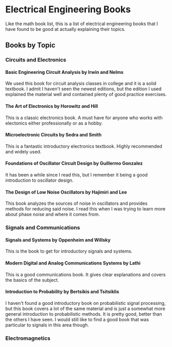# Electrical Engineering Books

Like the math book list, this is a list of electrical engineering books that I have found to be good at actually explaining their topics.

## Books by Topic

### Circuits and Electronics

#### **Basic Engineering Circuit Analysis** by Irwin and Nelms

We used this book for circuit analysis classes in college and it is a solid textbook.  I admit I haven't seen the newest editions, but the
edition I used explained the material well and contained plenty of good practice exercises.

#### **The Art of Electronics** by Horowitz and Hill

This is a classic electronics book.  A must have for anyone who works with electonics either professionally or as a hobby.

#### **Microelectronic Circuits** by Sedra and Smith

This is a fantastic introductory electronics textbook.  Highly recommended and widely used.

#### **Foundations of Oscillator Circuit Design** by Guillermo Gonzalez

It has been a while since I read this, but I remember it being a good introduction to oscillator design.

#### **The Design of Low Noise Oscillators** by Hajimiri and Lee

This book analyzes the sources of noise in oscillators and provides methods for reducing said noise.  I read this when I was trying to learn more about phase noise and where it comes from.


### Signals and Communications

#### **Signals and Systems** by Oppenheim and Willsky

This is the book to get for introductory signals and systems.  

#### **Modern Digital and Analog Communications Systems** by Lathi

This is a good communications book.  It gives clear explanations and covers the basics of the subject.  

#### **Introduction to Probability** by Bertsikis and Tsitsiklis

I haven't found a good introductory book on probabilistic signal processing, but this book covers a lot of the same material and is just a somewhat more general introduction to probabilistic methods.  It is pretty good, better than the others I have seen.  I would still like to find a good book that was particular to signals in this area though.


### Electromagnetics






<!--more to be added later-->
